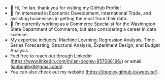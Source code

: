 - 👋 Hi, I’m Ian, thank you for visiting my GitHub Profile!
- 👀 I’m interested in Economic Development, International Trade, and assisting businesses in getting the most from their data.
- 🌱 I’m currently working as a Commerce Specialist for the Washington State Department of Commerce, but also considering a career in data science.
- My expertise includes: Machine Learning, Regression Analysis, Time-Series Forecasting, Structural Analysis, Experiment Design, and Budget Analysis.
- Feel free to reach out through Linkedin (https://www.linkedin.com/in/ian-bogley-857088196/) or email (ianbogley8@gmail.com).
- You can also check out my website (https://ibogley.github.io/website/).

<!---
ibogley/ibogley is a ✨ special ✨ repository because its `README.md` (this file) appears on your GitHub profile.
You can click the Preview link to take a look at your changes.
--->
